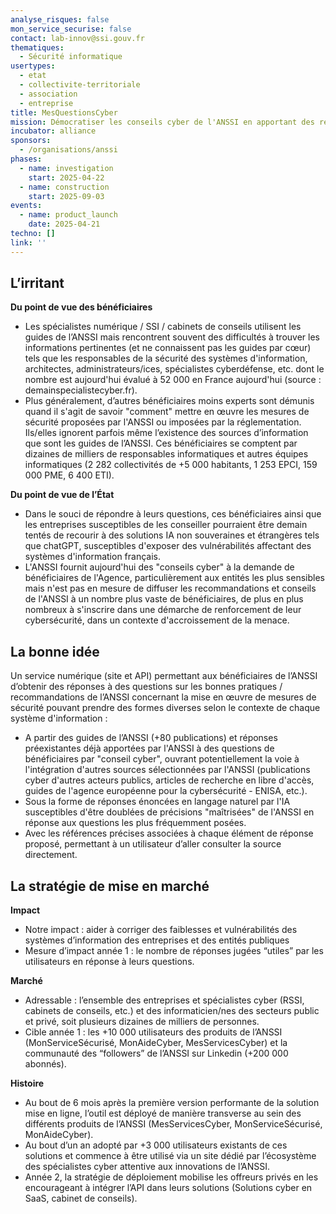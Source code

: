 ```yaml
---
analyse_risques: false
mon_service_securise: false
contact: lab-innov@ssi.gouv.fr
thematiques:
  - Sécurité informatique
usertypes:
  - etat
  - collectivite-territoriale
  - association
  - entreprise
title: MesQuestionsCyber
mission: Démocratiser les conseils cyber de l'ANSSI en apportant des réponses à toutes les questions cyber des spécialistes et des informaticien/nes
incubator: alliance
sponsors:
  - /organisations/anssi
phases:
  - name: investigation
    start: 2025-04-22
  - name: construction
    start: 2025-09-03
events:
  - name: product_launch
    date: 2025-04-21
techno: []
link: ''
---
```


## L’irritant

**Du point de vue des bénéficiaires**

*   Les spécialistes numérique / SSI / cabinets de conseils utilisent les guides de l’ANSSI mais rencontrent souvent des difficultés à trouver les informations pertinentes (et ne connaissent pas les guides par cœur) tels que les responsables de la sécurité des systèmes d'information, architectes, administrateurs/ices, spécialistes cyberdéfense, etc. dont le nombre est aujourd'hui évalué à 52 000 en France aujourd'hui (source : demainspecialistecyber.fr).
*   Plus généralement, d’autres bénéficiaires moins experts sont démunis quand il s'agit de savoir "comment" mettre en œuvre les mesures de sécurité proposées par l'ANSSI ou imposées par la réglementation. Ils/elles ignorent parfois même l’existence des sources d’information que sont les guides de l’ANSSI. Ces bénéficiaires se comptent par dizaines de milliers de responsables informatiques et autres équipes informatiques (2 282 collectivités de +5 000 habitants, 1 253 EPCI, 159 000 PME, 6 400 ETI).

**Du point de vue de l’État**

*   Dans le souci de répondre à leurs questions, ces bénéficiaires ainsi que les entreprises susceptibles de les conseiller pourraient être demain tentés de recourir à des solutions IA non souveraines et étrangères tels que chatGPT, susceptibles d'exposer des vulnérabilités affectant des systèmes d'information français.
*   L'ANSSI fournit aujourd'hui des "conseils cyber" à la demande de bénéficiaires de l'Agence, particulièrement aux entités les plus sensibles mais n'est pas en mesure de diffuser les recommandations et conseils de l'ANSSI à un nombre plus vaste de bénéficiaires, de plus en plus nombreux à s'inscrire dans une démarche de renforcement de leur cybersécurité, dans un contexte d'accroissement de la menace.

## La bonne idée

Un service numérique (site et API) permettant aux bénéficiaires de l’ANSSI d’obtenir des réponses à des questions sur les bonnes pratiques / recommandations de l’ANSSI concernant la mise en œuvre de mesures de sécurité pouvant prendre des formes diverses selon le contexte de chaque système d'information :

*   A partir des guides de l’ANSSI (+80 publications) et réponses préexistantes déjà apportées par l'ANSSI à des questions de bénéficiaires par "conseil cyber", ouvrant potentiellement la voie à l'intégration d'autres sources sélectionnées par l'ANSSI (publications cyber d'autres acteurs publics, articles de recherche en libre d'accès, guides de l'agence européenne pour la cybersécurité - ENISA, etc.).
*   Sous la forme de réponses énoncées en langage naturel par l'IA susceptibles d'être doublées de précisions "maîtrisées" de l'ANSSI en réponse aux questions les plus fréquemment posées.
*   Avec les références précises associées à chaque élément de réponse proposé, permettant à un utilisateur d’aller consulter la source directement.

## La stratégie de mise en marché

**Impact**

*   Notre impact : aider à corriger des faiblesses et vulnérabilités des systèmes d’information des entreprises et des entités publiques
*   Mesure d’impact année 1 : le nombre de réponses jugées “utiles” par les utilisateurs en réponse à leurs questions.

**Marché**

*   Adressable : l’ensemble des entreprises et spécialistes cyber (RSSI, cabinets de conseils, etc.) et des informaticien/nes des secteurs public et privé, soit plusieurs dizaines de milliers de personnes.
*   Cible année 1 : les +10 000 utilisateurs des produits de l’ANSSI (MonServiceSécurisé, MonAideCyber, MesServicesCyber) et la communauté des “followers” de l’ANSSI sur Linkedin (+200 000 abonnés).

**Histoire**

*   Au bout de 6 mois après la première version performante de la solution mise en ligne, l’outil est déployé de manière transverse au sein des différents produits de l’ANSSI (MesServicesCyber, MonServiceSécurisé, MonAideCyber).
*   Au bout d’un an adopté par +3 000 utilisateurs existants de ces solutions et commence à être utilisé via un site dédié par l’écosystème des spécialistes cyber attentive aux innovations de l’ANSSI.
*   Année 2, la stratégie de déploiement mobilise les offreurs privés en les encourageant à intégrer l’API dans leurs solutions (Solutions cyber en SaaS, cabinet de conseils).

